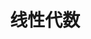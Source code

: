 ---
title: 线性代数
preamble: |
    \newcounter{problem}
    \newenvironment{problem}{%
        \begin{samepage}
            \vspace{1em}
            \stepcounter{problem}
            \noindent\textbf{习题\hspace{0em}\arabic{problem}.}\hspace{.1em}}{\end{samepage}}
    \newenvironment{solution}[1]{%
        \par\noindent\hbox to 1.6em{\textbf{#1}}}{\par}
...